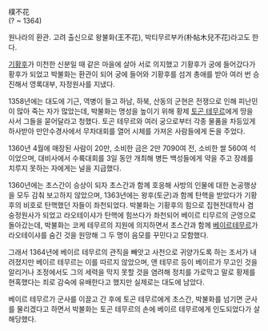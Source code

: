 樸不花  
(? ~ 1364)

원나라의 환관. 고려 출신으로 왕불화(王不花), 박티무르부카(朴帖木兒不花)라고도 한다.

[기황후](%EA%B8%B0%ED%99%A9%ED%9B%84.md)가 미천한 신분일 때 같은 마을에 살아 서로 의지했고 기황후가 궁에
들어갔다가 황후가 되었고 박불화는 환관이 되어 궁에 들어와 기황후를 섬겨 총애를 받아 여러 번 승진해서 영록대부, 자정원사를 지냈다.

1358년에는 대도에 기근, 역병이 들고 하남, 하북, 산동의 군현은 전쟁으로 인해 피난민이 많아 죽는 자가 많았는데, 박불화는 명성을
높이기 위해 황제 [토곤 테무르](%ED%98%9C%EC%A2%85#s-4.md)에게 땅을 사서 그들을 묻어달라고 청했다. 토곤
테무르와 여러 궁으로부터 각종 물품을 차등있게 하사받아 만안수경사에서 무차대회를 열어 시체를 가져온 사람들에게 돈을 주었다.

1360년 4월에 매장된 사람이 20만, 소비한 금은 2만 7090여 전, 소비한 쌀 560여 석이었으며, 대비사에서 수륙대회를 3일 동안
개최해 병든 백성들에게 약을 주고 장례를 치루지 못하는 자에게는 널을 지급했다.

1360년에는 초스간이 승상이 되자 초스간과 함께 호응해 사방의 인물에 대한 논공행상을 모두 감춰 보고하지 않았으며, 1363년에는
왕후(토군)과 함께 탄핵을 받았다가 기황후의 비호로 탄핵했던 자들이 좌천되었다. 박불화는 기황후의 힘으로 집현전대학사 겸 숭정원사가 되었고
라오테이샤가 탄핵에 힘쓰다가 좌천되어 베이르 티무르의 군영으로 돌아갔는데, 박불화는 코케 테무르의 지원에 의지하면서 초스간과 함께 [베이르테무르](%EB%B2%A0%EC%9D%B4%EB%A5%B4%20%ED%85%8C%EB%AC%B4%EB%A5%B4.md)가 라오테이샤를
숨긴 것을 원망해 그 두 명이 음모를 꾸민다고 모함했다.

그래서 1364년에 베이르 테무르의 관직을 빼앗고 사천으로 귀양가도록 하는 조서가 내려졌지만 베이르 테무르는 이를 따르지 않았으며, 앤
테무르 등이 베이르가 무고인 것을 알리거나 조정에서도 그의 세력을 막지 못할 것을 염려해 정치를 가로막고 말로 황제를 현혹했다는 죄로 감숙에
유배한다고 했지만 실제로는 대도에 남았다.

베이르 테무르가 군사를 이끌고 간 후에 토곤 테무르에게 초스간, 박불화를 넘기면 군사를 물리겠다고 하면서 박불화는 토곤 테무르의 손에 베이르
테무르에게 인도되었다가 살해당했다.

